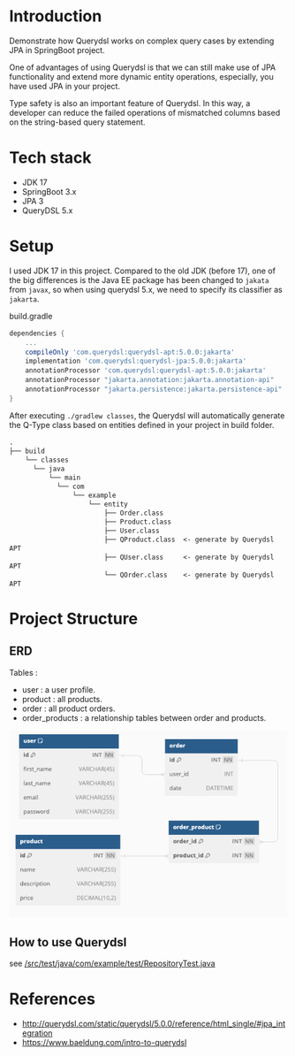 # Introduction

Demonstrate how Querydsl works on complex query cases by extending JPA in SpringBoot project. 

One of advantages of using Querydsl is that we can still make use of JPA functionality and extend more dynamic 
entity operations, especially, you have used JPA in your project. 

Type safety is also an important feature of Querydsl. In this way, a developer can reduce the failed operations 
of mismatched columns based on the string-based query statement.

# Tech stack

- JDK 17
- SpringBoot 3.x
- JPA 3
- QueryDSL 5.x

# Setup
I used JDK 17 in this project. Compared to the old JDK (before 17), one of the big differences is the Java EE package 
has been changed to `jakata` from `javax`, so when using querydsl 5.x, we need to specify its classifier as `jakarta`.

build.gradle
```groovy
dependencies {
    ...
    compileOnly 'com.querydsl:querydsl-apt:5.0.0:jakarta'
    implementation 'com.querydsl:querydsl-jpa:5.0.0:jakarta'
    annotationProcessor 'com.querydsl:querydsl-apt:5.0.0:jakarta'
    annotationProcessor "jakarta.annotation:jakarta.annotation-api"
    annotationProcessor "jakarta.persistence:jakarta.persistence-api"
}
```

After executing `./gradlew classes`, the Querydsl will automatically generate the Q-Type class based on entities defined 
in your project in build folder.

```shell
.
├── build
    └── classes
      └── java
          └── main
            └── com
                └── example
                    └── entity
                        ├── Order.class
                        ├── Product.class
                        ├── User.class
                        ├── QProduct.class  <- generate by Querydsl APT
                        ├── QUser.class     <- generate by Querydsl APT
                        └── QOrder.class    <- generate by Querydsl APT

```

# Project Structure

## ERD
Tables : 
- user : a user profile.
- product : all products.
- order : all product orders.
- order_products : a relationship tables between order and products.

![erd](./doc/erd.png)

## How to use Querydsl

see [/src/test/java/com/example/test/RepositoryTest.java](./src/test/java/com/example/test/RepositoryTest.java)

# References
- http://querydsl.com/static/querydsl/5.0.0/reference/html_single/#jpa_integration
- https://www.baeldung.com/intro-to-querydsl